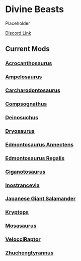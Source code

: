 # Divine Beasts

Placeholder

[Discord Link](#)

## Current Mods

### [Acrocanthosaurus](http://localhost:5173/Pages/Path%20of%20Titans/Guides/Curve%20Overrides/Modded%20Dinosaurs/Divine%20Beasts/Mod-Acrocanthosaurus.html)
### [Ampelosaurus](http://localhost:5173/Pages/Path%20of%20Titans/Guides/Curve%20Overrides/Modded%20Dinosaurs/Divine%20Beasts/Mod-Ampelosaurus.html)
### [Carcharodontosaurus](http://localhost:5173/Pages/Path%20of%20Titans/Guides/Curve%20Overrides/Modded%20Dinosaurs/Divine%20Beasts/Mod-Carcharodontosaurus.html)
### [Compsognathus](http://localhost:5173/Pages/Path%20of%20Titans/Guides/Curve%20Overrides/Modded%20Dinosaurs/Divine%20Beasts/Mod-Compsognathus.html)
### [Deinosuchus](http://localhost:5173/Pages/Path%20of%20Titans/Guides/Curve%20Overrides/Modded%20Dinosaurs/Divine%20Beasts/Mod-Deinosuchus.html)
### [Dryosaurus](http://localhost:5173/Pages/Path%20of%20Titans/Guides/Curve%20Overrides/Modded%20Dinosaurs/Divine%20Beasts/Mod-Dryosaurus.html)
### [Edmontosaurus Annectens](http://localhost:5173/Pages/Path%20of%20Titans/Guides/Curve%20Overrides/Modded%20Dinosaurs/Divine%20Beasts/Mod-Edmontosaurus-Annectens.html)
### [Edmontosaurus Regalis](http://localhost:5173/Pages/Path%20of%20Titans/Guides/Curve%20Overrides/Modded%20Dinosaurs/Divine%20Beasts/Mod-Edmontosaurus-Regalis.html)
### [Giganotosaurus](http://localhost:5173/Pages/Path%20of%20Titans/Guides/Curve%20Overrides/Modded%20Dinosaurs/Divine%20Beasts/Mod-Giganotosaurus.html)
### [Inostrancevia](http://localhost:5173/Pages/Path%20of%20Titans/Guides/Curve%20Overrides/Modded%20Dinosaurs/Divine%20Beasts/Mod-Inostrancevia.html)
### [Japanese Giant Salamander](http://localhost:5173/Pages/Path%20of%20Titans/Guides/Curve%20Overrides/Modded%20Dinosaurs/Divine%20Beasts/Mod-Japanese-Giant-Salamander.html)
### [Kryptops](http://localhost:5173/Pages/Path%20of%20Titans/Guides/Curve%20Overrides/Modded%20Dinosaurs/Divine%20Beasts/Mod-Kryptops.html)
### [Mosasaurus](http://localhost:5173/Pages/Path%20of%20Titans/Guides/Curve%20Overrides/Modded%20Dinosaurs/Divine%20Beasts/Mod-Mosasaurus.html)
### [VelocciRaptor](http://localhost:5173/Pages/Path%20of%20Titans/Guides/Curve%20Overrides/Modded%20Dinosaurs/Divine%20Beasts/Mod-VelocciRaptor.html)
### [Zhuchengtyrannus](http://localhost:5173/Pages/Path%20of%20Titans/Guides/Curve%20Overrides/Modded%20Dinosaurs/Divine%20Beasts/Mod-Zhuchengtyrannus.html)